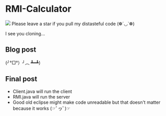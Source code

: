 # RMI-Calculator
<img src="https://badges.pufler.dev/visits/whatsinmyopsec/RMI-Calculator">
Please leave a star if you pull my distasteful code (❁´◡`❁)

I see you cloning...

## Blog post
(╯°□°）╯︵ ┻━┻)

## Final post

* Client.java will run the client
* RMI.java will run the server
* Good old eclipse might make code unreadable but that doesn't matter because it works 
(☞ﾟヮﾟ)☞
